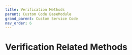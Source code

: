 ```yaml
---
title: Verification Methods
parent: Custom Code BaseModule
grand_parent: Custom Service Code
nav_order: 6
---
```


# Verification Related Methods

